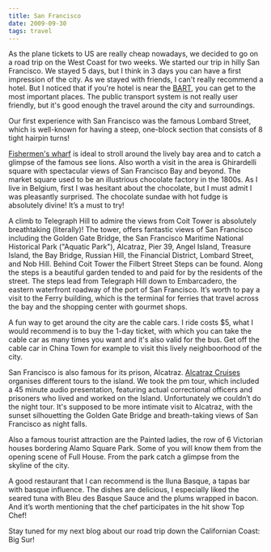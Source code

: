```yaml
---
title: San Francisco
date: 2009-09-30
tags: travel
---
```


As the plane tickets to US are really cheap nowadays, we decided to go on a road trip on the West Coast for two weeks. We started our trip in hilly San Francisco. We stayed 5 days, but I think in 3 days you can have a first impression of the city. As we stayed with friends, I can't really recommend a hotel. But I noticed that if you're hotel is near the [BART](http://www.bart.gov/ "Bay Area Rapid Transit"), you can get to the most important places. The public transport system is not really user friendly, but it's good enough the travel around the city and surroundings.

Our first experience with San Francisco was the famous Lombard Street, which is well-known for having a steep, one-block section that consists of 8 tight hairpin turns!

[Fishermen's wharf](http://www.fishermanswharf.org/) is ideal to stroll around the lively bay area and to catch a glimpse of the famous see lions. Also worth a visit in the area is Ghirardelli square with spectacular views of San Francisco Bay and beyond. The market square used to be an illustrious chocolate factory in the 1800s. As I live in Belgium, first I was hesitant about the chocolate, but I must admit I was pleasantly surprised. The chocolate sundae with hot fudge is absolutely divine! It’s a must to try!

A climb to Telegraph Hill to admire the views from Coit Tower is absolutely breathtaking (literally)! The tower, offers fantastic views of San Francisco including the Golden Gate Bridge, the San Francisco Maritime National Historical Park ("Aquatic Park"), Alcatraz, Pier 39, Angel Island, Treasure Island, the Bay Bridge, Russian Hill, the Financial District, Lombard Street, and Nob Hill. Behind Coit Tower the Filbert Street Steps can be found. Along the steps is a beautiful garden tended to and paid for by the residents of the street. The steps lead from Telegraph Hill down to Embarcadero, the eastern waterfront roadway of the port of San Francisco. It’s worth to pay a visit to the Ferry building, which is the terminal for ferries that travel across the bay and the shopping center with gourmet shops.

A fun way to get around the city are the cable cars. I ride costs $5, what I would recommend is to buy the 1-day ticket, with which you can take the cable car as many times you want and it's also valid for the bus. Get off the cable car in China Town for example to visit this lively neighboorhood of the city.

San Francisco is also famous for its prison, Alcatraz. [Alcatraz Cruises](http://www.alcatrazcruises.com/) organises different tours to the island. We took the pm tour, which included a 45 minute audio presentation, featuring actual correctional officers and prisoners who lived and worked on the Island. Unfortunately we couldn’t do the night tour. It's supposed to be more intimate visit to Alcatraz, with the sunset silhouetting the Golden Gate Bridge and breath-taking views of San Francisco as night falls.

Also a famous tourist attraction are the Painted ladies, the row of 6 Victorian houses bordering Alamo Square Park. Some of you will know them from the opening scene of Full House. From the park catch a glimpse from the skyline of the city.

A good restaurant that I can recommend is the Iluna Basque, a tapas bar with basque influence. The dishes are delicious, I especially liked the seared tuna with Bleu des Basque Sauce and the plums wrapped in bacon. And it’s worth mentioning that the chef participates in the hit show Top Chef!

Stay tuned for my next blog about our road trip down the Californian Coast: Big Sur!

